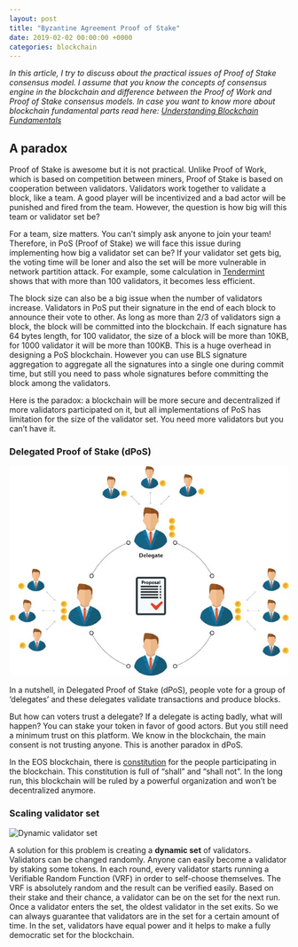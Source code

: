 ```yaml
---
layout: post
title: "Byzantine Agreement Proof of Stake"
date: 2019-02-02 00:00:00 +0000
categories: blockchain
---
```


_In this article, I try to discuss about the practical issues of Proof of Stake consensus model. I assume that you know the concepts of consensus engine in the blockchain and difference between the Proof of Work and Proof of Stake consensus models. In case you want to know more about blockchain fundamental parts read here: [Understanding Blockchain Fundamentals](https://medium.com/loom-network/understanding-blockchain-fundamentals-part-1-byzantine-fault-tolerance-245f46fe8419)_

## A paradox

Proof of Stake is awesome but it is not practical. Unlike Proof of Work, which is based on competition between miners, Proof of Stake is based on cooperation between validators. Validators work together to validate a block, like a team. A good player will be incentivized and a bad actor will be punished and fired from the team. However, the question is how big will this team or validator set be?

For a team, size matters. You can’t simply ask anyone to join your team! Therefore, in PoS (Proof of Stake) we will face this issue during implementing how big a validator set can be? If your validator set gets big, the voting time will be loner and also the set will be more vulnerable in network partition attack. For example, some calculation in [Tendermint](https://tendermint.com/) shows that with more than 100 validators, it becomes less efficient.

The block size can also be a big issue when the number of validators increase. Validators in PoS put their signature in the end of each block to announce their vote to other. As long as more than 2/3 of validators sign a block, the block will be committed into the blockchain. If each signature has 64 bytes length, for 100 validator, the size of a block will be more than 10KB, for 1000 validator it will be more than 100KB. This is a huge overhead in designing a PoS blockchain. However you can use BLS signature aggregation to aggregate all the signatures into a single one during commit time, but still you need to pass whole signatures before committing the block among the validators.

Here is the paradox: a blockchain will be more secure and decentralized if more validators participated on it, but all implementations of PoS has limitation for the size of the validator set. You need more validators but you can’t have it.

### Delegated Proof of Stake (dPoS)

![Delegated Proof of Stake](/public/images/delegated_proof_of_stake.jpg)

In a nutshell, in Delegated Proof of Stake (dPoS), people vote for a group of ‘delegates’ and these delegates validate transactions and produce blocks.

But how can voters trust a delegate? If a delegate is acting badly, what will happen? You can stake your token in favor of good actors. But you still need a minimum trust on this platform. We know in the blockchain, the main consent is not trusting anyone. This is another paradox in dPoS.

In the EOS blockchain, there is [constitution](https://github.com/EOSIO/eos/blob/5068823fbc8a8f7d29733309c0496438c339f7dc/constitution.md) for the people participating in the blockchain. This constitution is full of “shall” and “shall not”. In the long run, this blockchain will be ruled by a powerful organization and won’t be decentralized anymore.

### Scaling validator set

![Dynamic validator set](/public/images/dynamic_validator_set_proof_of_stake.jpg)

A solution for this problem is creating a **dynamic set** of validators. Validators can be changed randomly. Anyone can easily become a validator by staking some tokens. In each round, every validator starts running a Verifiable Random Function (VRF) in order to self-choose themselves. The VRF is absolutely random and the result can be verified easily. Based on their stake and their chance, a validator can be on the set for the next run. Once a validator enters the set, the oldest validator in the set exits. So we can always guarantee that validators are in the set for a certain amount of time. In the set, validators have equal power and it helps to make a fully democratic set for the blockchain.
